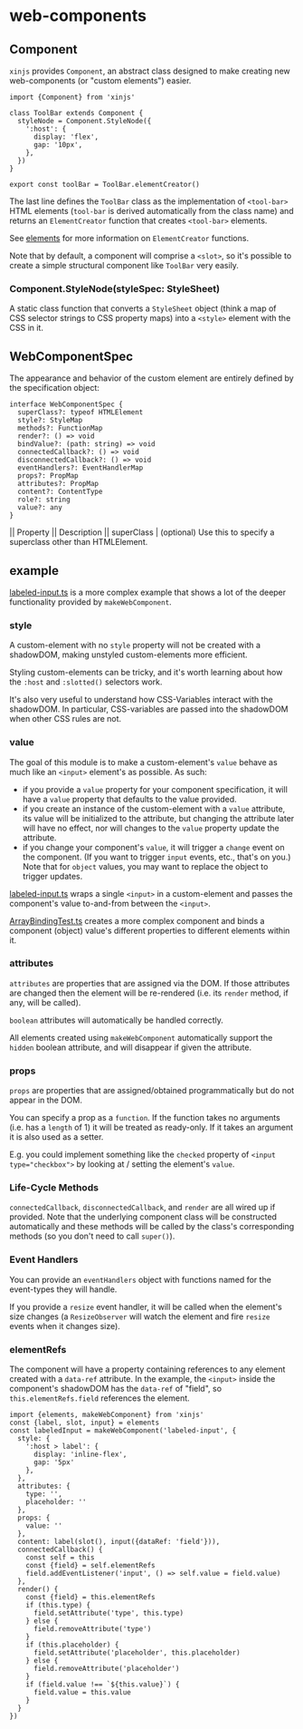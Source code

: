 # web-components

## Component

`xinjs` provides `Component`, an abstract class designed to make creating new
web-components (or "custom elements") easier.

    import {Component} from 'xinjs'

    class ToolBar extends Component {
      styleNode = Component.StyleNode({
        ':host': {
          display: 'flex',
          gap: '10px',
        },
      })
    }

    export const toolBar = ToolBar.elementCreator()

The last line defines the `ToolBar` class as the implementation of `<tool-bar>`
HTML elements (`tool-bar` is derived automatically from the class name) and
returns an `ElementCreator` function that creates `<tool-bar>` elements.

See [elements](./elements.md) for more information on `ElementCreator` functions.

Note that by default, a component will comprise a `<slot>`, so it's possible to create
a simple structural component like `ToolBar` very easily.

### Component.StyleNode(styleSpec: StyleSheet)

A static class function that converts a `StyleSheet` object (think a map of CSS selector
strings to CSS property maps) into a `<style>` element with the CSS in it. 

## WebComponentSpec

The appearance and behavior of the custom element are entirely defined by the 
specification object:

    interface WebComponentSpec {
      superClass?: typeof HTMLElement
      style?: StyleMap
      methods?: FunctionMap
      render?: () => void
      bindValue?: (path: string) => void
      connectedCallback?: () => void
      disconnectedCallback?: () => void
      eventHandlers?: EventHandlerMap
      props?: PropMap
      attributes?: PropMap
      content?: ContentType
      role?: string
      value?: any
    }

|| Property || Description
|| superClass | (optional) Use this to specify a superclass other than HTMLElement.

## <labeled-input> example

[labeled-input.ts](../demo/components/labeled-input.ts) is a more complex example 
that shows a lot of the deeper functionality provided by `makeWebComponent`.

### style

A custom-element with no `style` property will not be created with a shadowDOM,
making unstyled custom-elements more efficient.

Styling custom-elements can be tricky, and it's worth learning about
how the `:host` and `:slotted()` selectors work.

It's also very useful to understand how CSS-Variables interact with the
shadowDOM. In particular, CSS-variables are passed into the shadowDOM
when other CSS rules are not.

### value

The goal of this module is to make a custom-element's `value` behave as much
like an `<input>` element's as possible. As such:

- if you provide a `value` property for your component specification, it will
  have a `value` property that defaults to the value provided.
- if you create an instance of the custom-element with a `value` attribute, its
  value will be initialized to the attribute, but changing the attribute later
  will have no effect, nor will changes to the `value` property update the 
  attribute.
- if you change your component's `value`, it will trigger a `change` event on
  the component. (If you want to trigger `input` events, etc., that's on you.)
  Note that for `object` values, you may want to replace the object to trigger
  updates.

[labeled-input.ts](../demo/components/labeled-input.ts) wraps a single `<input>`
in a custom-element and passes the component's value to-and-from between the
`<input>`.

[ArrayBindingTest.ts](../demo/ArrayBindingTest.ts) creates a more complex
component and binds a component (object) value's different properties
to different elements within it.

### attributes

`attributes` are properties that are assigned via the DOM. If those attributes
are changed then the element will be re-rendered (i.e. its `render` method,
if any, will be called).

`boolean` attributes will automatically be handled correctly.

All elements created using `makeWebComponent` automatically support the `hidden`
boolean attribute, and will disappear if given the attribute.

### props

`props` are properties that are assigned/obtained programmatically but do not
appear in the DOM.

You can specify a prop as a `function`. If the function takes no arguments
(i.e. has a `length` of 1) it will be treated as ready-only. If it takes an
argument it is also used as a setter.

E.g. you could implement something like the `checked` property of
`<input type="checkbox">` by looking at / setting the element's `value`.

### Life-Cycle Methods

`connectedCallback`, `disconnectedCallback`, and `render` are all wired
up if provided. Note that the underlying component class will be constructed
automatically and these methods will be called by the class's corresponding
methods (so you don't need to call `super()`).

### Event Handlers

You can provide an `eventHandlers` object with functions named for the 
event-types they will handle.

If you provide a `resize` event handler, it will be called when the element's
size changes (a `ResizeObserver` will watch the element and fire `resize` events
when it changes size).

### elementRefs

The component will have a property containing references to any element created
with a `data-ref` attribute. In the example, the `<input>` inside the component's
shadowDOM has the `data-ref` of "field", so `this.elementRefs.field` references
the element.

    import {elements, makeWebComponent} from 'xinjs'
    const {label, slot, input} = elements
    const labeledInput = makeWebComponent('labeled-input', {
      style: {
        ':host > label': {
          display: 'inline-flex',
          gap: '5px'
        },
      },
      attributes: {
        type: '',
        placeholder: ''
      },
      props: {
        value: ''
      },
      content: label(slot(), input({dataRef: 'field'})),
      connectedCallback() {
        const self = this
        const {field} = self.elementRefs
        field.addEventListener('input', () => self.value = field.value)
      },
      render() {
        const {field} = this.elementRefs
        if (this.type) {
          field.setAttribute('type', this.type)
        } else {
          field.removeAttribute('type')
        }
        if (this.placeholder) {
          field.setAttribute('placeholder', this.placeholder)
        } else {
          field.removeAttribute('placeholder')
        }
        if (field.value !== `${this.value}`) {
          field.value = this.value 
        }
      }
    })

